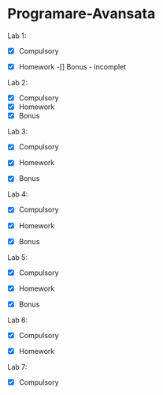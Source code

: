 # Programare-Avansata

Lab 1:
-[x] Compulsory
-[x] Homework
-[] Bonus - incomplet


Lab 2:
-[x] Compulsory
-[x] Homework
-[x] Bonus

Lab 3:
-[x] Compulsory
-[x] Homework
-[x] Bonus


Lab 4:
-[x] Compulsory
-[x] Homework
-[x] Bonus


Lab 5:
-[x] Compulsory
-[x] Homework
-[x] Bonus


Lab 6:
-[x] Compulsory
-[x] Homework


Lab 7:
-[x] Compulsory
